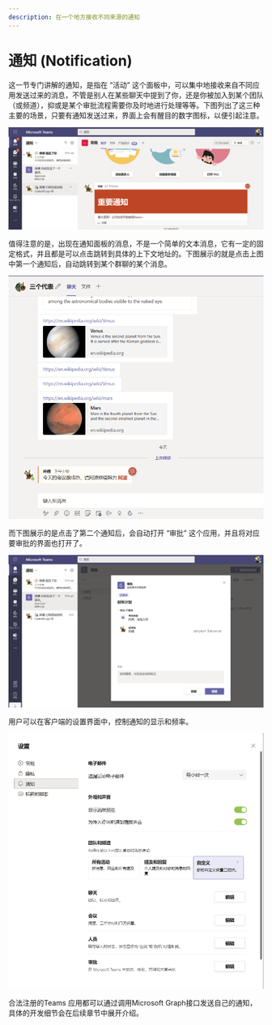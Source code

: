 ```yaml
---
description: 在一个地方接收不同来源的通知
---
```


# 通知 \(Notification\)

这一节专门讲解的通知，是指在 “活动” 这个面板中，可以集中地接收来自不同应用发送过来的消息，不管是别人在某些聊天中提到了你，还是你被加入到某个团队（或频道），抑或是某个审批流程需要你及时地进行处理等等。下图列出了这三种主要的场景，只要有通知发送过来，界面上会有醒目的数字图标，以便引起注意。

![](../../.gitbook/assets/tu-pian-%20%2816%29.png)

值得注意的是，出现在通知面板的消息，不是一个简单的文本消息，它有一定的固定格式，并且都是可以点击跳转到具体的上下文地址的。下图展示的就是点击上图中第一个通知后，自动跳转到某个群聊的某个消息。

![](../../.gitbook/assets/tu-pian-%20%2826%29.png)

而下图展示的是点击了第二个通知后，会自动打开 “审批” 这个应用，并且将对应要审批的界面也打开了。

![](../../.gitbook/assets/tu-pian-%20%2822%29.png)

用户可以在客户端的设置界面中，控制通知的显示和频率。

![](../../.gitbook/assets/tu-pian-%20%2835%29.png)

合法注册的Teams 应用都可以通过调用Microsoft Graph接口发送自己的通知，具体的开发细节会在后续章节中展开介绍。

